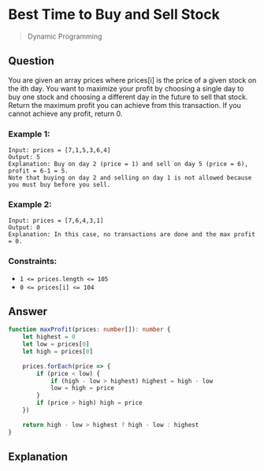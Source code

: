 # Best Time to Buy and Sell Stock
> Dynamic Programming

## Question

You are given an array prices where prices[i] is the price of a given stock on the ith day.
You want to maximize your profit by choosing a single day to buy one stock and choosing a different day in the future to sell that stock.
Return the maximum profit you can achieve from this transaction. If you cannot achieve any profit, return 0.

### Example 1:
```
Input: prices = [7,1,5,3,6,4]
Output: 5
Explanation: Buy on day 2 (price = 1) and sell on day 5 (price = 6), profit = 6-1 = 5.
Note that buying on day 2 and selling on day 1 is not allowed because you must buy before you sell.
```

### Example 2:
```
Input: prices = [7,6,4,3,1]
Output: 0
Explanation: In this case, no transactions are done and the max profit = 0.
```

### Constraints:
- ```1 <= prices.length <= 105```
- ```0 <= prices[i] <= 104```

## Answer
```typescript
function maxProfit(prices: number[]): number {
    let highest = 0
    let low = prices[0]
    let high = prices[0]
    
    prices.forEach(price => {
        if (price < low) {
            if (high - low > highest) highest = high - low
            low = high = price
        }
        if (price > high) high = price
    })
    
    return high - low > highest ? high - low : highest
}
```

## Explanation
